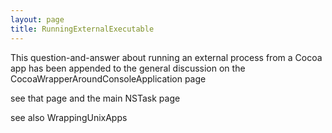 ```yaml
---
layout: page
title: RunningExternalExecutable
---
```


This question-and-answer about running an external process from a Cocoa app has been appended to the general discussion on the CocoaWrapperAroundConsoleApplication page

see that page and the main NSTask page

see also WrappingUnixApps

